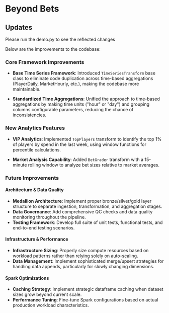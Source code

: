 # Beyond Bets

##  Updates
Please run the demo.py to see the reflected changes

Below are the improvements to the codebase:

### Core Framework Improvements

- **Base Time Series Framework**: Introduced `TimeSeriesTransform` base class to eliminate code duplication across time-based aggregations (PlayerDaily, MarketHourly, etc.), making the codebase more maintainable.

- **Standardized Time Aggregations**: Unified the approach to time-based aggregations by making time units ("hour" or "day") and grouping columns configurable parameters, reducing the chance of inconsistencies.

### New Analytics Features

- **VIP Analytics**: Implemented `TopPlayers` transform to identify the top 1% of players by spend in the last week, using window functions for percentile calculations.

- **Market Analysis Capability**: Added `BetGrader` transform with a 15-minute rolling window to analyze bet sizes relative to market averages.

### Future Improvements

#### Architecture & Data Quality
- **Medallion Architecture**: Implement proper bronze/silver/gold layer structure to separate ingestion, transformation, and aggregation stages.
- **Data Governance**: Add comprehensive QC checks and data quality monitoring throughout the pipeline.
- **Testing Framework**: Develop full suite of unit tests, functional tests, and end-to-end testing scenarios.

#### Infrastructure & Performance
- **Infrastructure Sizing**: Properly size compute resources based on workload patterns rather than relying solely on auto-scaling.
- **Data Management**: Implement sophisticated merge/upsert strategies for handling data appends, particularly for slowly changing dimensions.

#### Spark Optimizations
- **Caching Strategy**: Implement strategic dataframe caching when dataset sizes grow beyond current scale.
- **Performance Tuning**: Fine-tune Spark configurations based on actual production workload characteristics.


